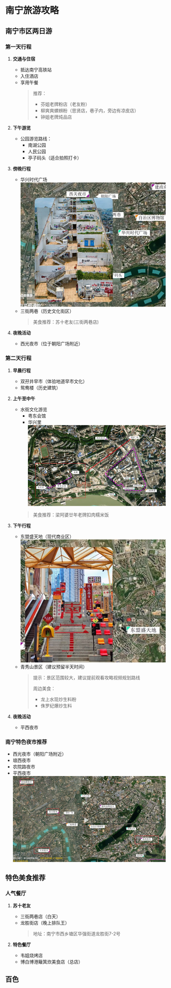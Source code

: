 # 南宁旅游攻略

## 南宁市区两日游

### 第一天行程

1. **交通与住宿**
   - 抵达南宁高铁站
   - 入住酒店
   - 享用午餐
     > 推荐：
     > - 芬姐老牌粉店（老友粉）
     > - 柳爽爽螺蛳粉（思贤店，巷子内，旁边有凉皮店）
     > - 钟姐老牌炖品店

2. **下午游览**
   - 公园游览路线：
     * 南湖公园
     * 人民公园
     * 亭子码头（适合拍照打卡）

3. **傍晚行程**
   - 华兴时代广场
     ![华兴时代广场](./images/hua.png)
   - 三街两巷（历史文化街区）
     > 美食推荐：苏十老友(三街两巷店)

4. **夜晚活动**
   - 西光夜市（位于朝阳广场附近）

### 第二天行程

1. **早晨行程**
   - 双孖井早市（体验地道早市文化）
   - 鸳鸯楼（历史建筑）

2. **上午至中午**
   - 水街文化游览
     * 粤东会馆
     * 华兴里
     ![水街风光](./images/shuijie.png)
     > 美食推荐：梁阿婆廿年老牌扣肉糯米饭

3. **下午行程**
   - 东盟盛天地（现代商业区）
     ![东盟盛天地](./images/dong.png)
   - 青秀山景区（建议预留半天时间）
     > 提示：景区范围较大，建议提前观看攻略视频规划路线
     > 
     > 周边美食：
     > - 龙上水现炒生料粉
     > - 侏罗纪爆炒生料

4. **夜晚活动**
   - 平西夜市

### 南宁特色夜市推荐

- 西光夜市（朝阳广场附近）
- 琅西夜市
- 农院路夜市
- 平西夜市
![夜市美食](./images/yeshi.png)

## 特色美食推荐

### 人气餐厅

1. **苏十老友**
   - 三街两巷店（白天）
   - 龙胜街店（晚上排队王）
     > 地址：南宁市西乡塘区华强街道龙胜街7-2号

2. **特色餐厅**
   - 韦姐烧烤店
   - 博白博港簸箕炊美食店（总店）

## 百色